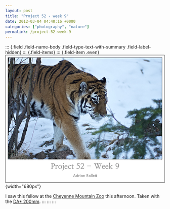 ```yaml
---
layout: post
title: "Project 52 - week 9"
date: 2012-03-04 04:40:16 +0000
categories: ["photography", "nature"]
permalink: /project-52-week-9
---
```

::: {.field .field-name-body .field-type-text-with-summary .field-label-hidden}
::: {.field-items}
::: {.field-item .even}
![](/sites/default/files/images/tiger.jpg){width="680px"}

I saw this fellow at the [Cheyenne Mountain Zoo](http://www.cmzoo.org/)
this afternoon. Taken with the [DA\*
200mm](http://www.amazon.com/gp/product/B0013HAC0C?ie=UTF8&tag=thereluhack-20&linkCode=shr&camp=213733&creative=393177&creativeASIN=B0013HAC0C&ref_=sr_1_1&qid=1330835913&sr=8-1).
:::
:::
:::

